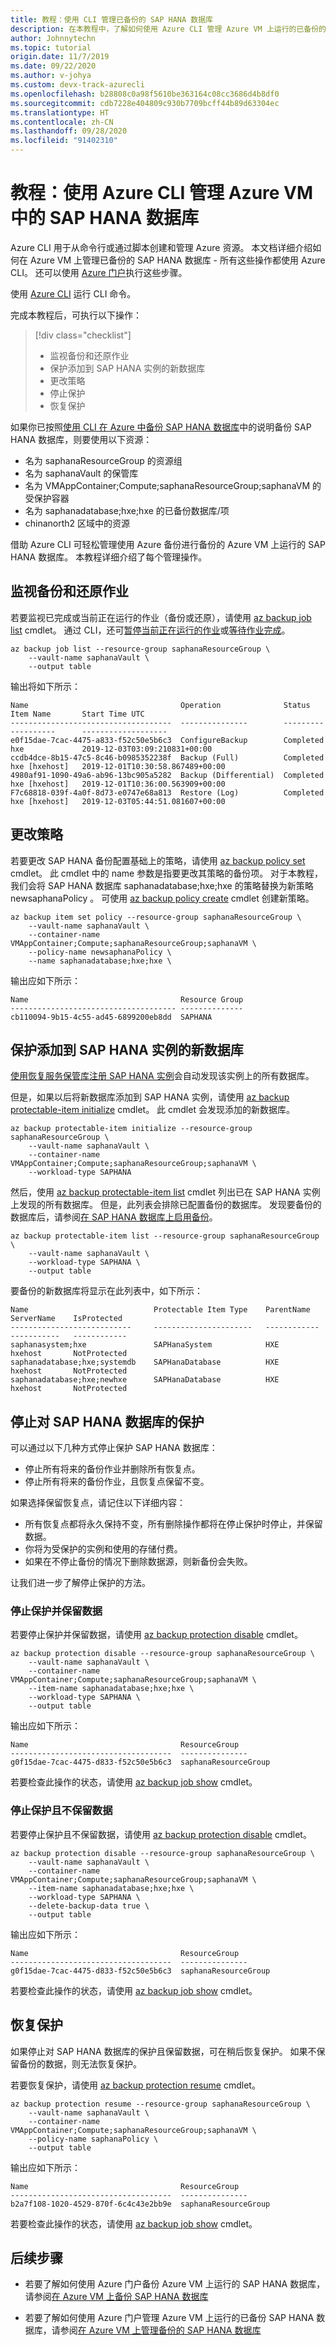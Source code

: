 ```yaml
---
title: 教程：使用 CLI 管理已备份的 SAP HANA 数据库
description: 在本教程中，了解如何使用 Azure CLI 管理 Azure VM 上运行的已备份的 SAP HANA 数据库。
author: Johnnytechn
ms.topic: tutorial
origin.date: 11/7/2019
ms.date: 09/22/2020
ms.author: v-johya
ms.custom: devx-track-azurecli
ms.openlocfilehash: b28808c0a98f5610be363164c08cc3686d4b8df0
ms.sourcegitcommit: cdb7228e404809c930b7709bcff44b89d63304ec
ms.translationtype: HT
ms.contentlocale: zh-CN
ms.lasthandoff: 09/28/2020
ms.locfileid: "91402310"
---
```

# <a name="tutorial-manage-sap-hana-databases-in-an-azure-vm-using-azure-cli"></a>教程：使用 Azure CLI 管理 Azure VM 中的 SAP HANA 数据库

Azure CLI 用于从命令行或通过脚本创建和管理 Azure 资源。 本文档详细介绍如何在 Azure VM 上管理已备份的 SAP HANA 数据库 - 所有这些操作都使用 Azure CLI。 还可以使用 [Azure 门户](./sap-hana-db-manage.md)执行这些步骤。

使用 [Azure CLI](tutorial-sap-hana-backup-cli.md) 运行 CLI 命令。

完成本教程后，可执行以下操作：

> [!div class="checklist"]
>
> * 监视备份和还原作业
> * 保护添加到 SAP HANA 实例的新数据库
> * 更改策略
> * 停止保护
> * 恢复保护

如果你已按照[使用 CLI 在 Azure 中备份 SAP HANA 数据库](tutorial-sap-hana-backup-cli.md)中的说明备份 SAP HANA 数据库，则要使用以下资源：

* 名为 saphanaResourceGroup 的资源组 
* 名为 saphanaVault 的保管库 
* 名为 VMAppContainer;Compute;saphanaResourceGroup;saphanaVM 的受保护容器 
* 名为 saphanadatabase;hxe;hxe 的已备份数据库/项 
* chinanorth2 区域中的资源

借助 Azure CLI 可轻松管理使用 Azure 备份进行备份的 Azure VM 上运行的 SAP HANA 数据库。 本教程详细介绍了每个管理操作。

## <a name="monitor-backup-and-restore-jobs"></a>监视备份和还原作业

若要监视已完成或当前正在运行的作业（备份或还原），请使用 [az backup job list](/cli/backup/job?view=azure-cli-latest#az-backup-job-list) cmdlet。 通过 CLI，还可[暂停当前正在运行的作业](/cli/backup/job?view=azure-cli-latest#az-backup-job-stop)或[等待作业完成](/cli/backup/job?view=azure-cli-latest#az-backup-job-wait)。

```azurecli
az backup job list --resource-group saphanaResourceGroup \
    --vault-name saphanaVault \
    --output table
```

输出将如下所示：

```output
Name                                  Operation              Status      Item Name       Start Time UTC
------------------------------------  ---------------        ---------   ----------      -------------------  
e0f15dae-7cac-4475-a833-f52c50e5b6c3  ConfigureBackup        Completed   hxe             2019-12-03T03:09:210831+00:00  
ccdb4dce-8b15-47c5-8c46-b0985352238f  Backup (Full)          Completed   hxe [hxehost]   2019-12-01T10:30:58.867489+00:00
4980af91-1090-49a6-ab96-13bc905a5282  Backup (Differential)  Completed   hxe [hxehost]   2019-12-01T10:36:00.563909+00:00
F7c68818-039f-4a0f-8d73-e0747e68a813  Restore (Log)          Completed   hxe [hxehost]   2019-12-03T05:44:51.081607+00:00
```

## <a name="change-policy"></a>更改策略

若要更改 SAP HANA 备份配置基础上的策略，请使用 [az backup policy set](/cli/backup/policy?view=azure-cli-latest#az-backup-policy-set) cmdlet。 此 cmdlet 中的 name 参数是指要更改其策略的备份项。 对于本教程，我们会将 SAP HANA 数据库 saphanadatabase;hxe;hxe 的策略替换为新策略 newsaphanaPolicy   。 可使用 [az backup policy create](/cli/backup/policy?view=azure-cli-latest#az-backup-policy-create) cmdlet 创建新策略。

```azurecli
az backup item set policy --resource-group saphanaResourceGroup \
    --vault-name saphanaVault \
    --container-name VMAppContainer;Compute;saphanaResourceGroup;saphanaVM \
    --policy-name newsaphanaPolicy \
    --name saphanadatabase;hxe;hxe \
```

输出应如下所示：

```output
Name                                  Resource Group
------------------------------------- --------------
cb110094-9b15-4c55-ad45-6899200eb8dd  SAPHANA
```

## <a name="protect-new-databases-added-to-an-sap-hana-instance"></a>保护添加到 SAP HANA 实例的新数据库

[使用恢复服务保管库注册 SAP HANA 实例](tutorial-sap-hana-backup-cli.md#register-and-protect-the-sap-hana-instance)会自动发现该实例上的所有数据库。

但是，如果以后将新数据库添加到 SAP HANA 实例，请使用 [az backup protectable-item initialize](https://docs.microsoft.com/cli/azure/backup/protectable-item?view=azure-cli-latest#az-backup-protectable-item-initialize) cmdlet。 此 cmdlet 会发现添加的新数据库。

```azurecli
az backup protectable-item initialize --resource-group saphanaResourceGroup \
    --vault-name saphanaVault \
    --container-name VMAppContainer;Compute;saphanaResourceGroup;saphanaVM \
    --workload-type SAPHANA
```

然后，使用 [az backup protectable-item list](https://docs.microsoft.com/cli/azure/backup/protectable-item?view=azure-cli-latest#az-backup-protectable-item-list) cmdlet 列出已在 SAP HANA 实例上发现的所有数据库。 但是，此列表会排除已配置备份的数据库。 发现要备份的数据库后，请参阅[在 SAP HANA 数据库上启用备份](tutorial-sap-hana-backup-cli.md#enable-backup-on-sap-hana-database)。

```azurecli
az backup protectable-item list --resource-group saphanaResourceGroup \
    --vault-name saphanaVault \
    --workload-type SAPHANA \
    --output table
```

要备份的新数据库将显示在此列表中，如下所示：

```output
Name                            Protectable Item Type    ParentName    ServerName    IsProtected
---------------------------     ----------------------   ------------  -----------   ------------
saphanasystem;hxe               SAPHanaSystem            HXE           hxehost       NotProtected  
saphanadatabase;hxe;systemdb    SAPHanaDatabase          HXE           hxehost       NotProtected
saphanadatabase;hxe;newhxe      SAPHanaDatabase          HXE           hxehost       NotProtected
```

## <a name="stop-protection-for-an-sap-hana-database"></a>停止对 SAP HANA 数据库的保护

可以通过以下几种方式停止保护 SAP HANA 数据库：

* 停止所有将来的备份作业并删除所有恢复点。
* 停止所有将来的备份作业，且恢复点保留不变。

如果选择保留恢复点，请记住以下详细内容：

* 所有恢复点都将永久保持不变，所有删除操作都将在停止保护时停止，并保留数据。
* 你将为受保护的实例和使用的存储付费。
* 如果在不停止备份的情况下删除数据源，则新备份会失败。

让我们进一步了解停止保护的方法。

### <a name="stop-protection-with-retain-data"></a>停止保护并保留数据

若要停止保护并保留数据，请使用 [az backup protection disable](/cli/backup/protection?view=azure-cli-latest#az-backup-protection-disable) cmdlet。

```azurecli
az backup protection disable --resource-group saphanaResourceGroup \
    --vault-name saphanaVault \
    --container-name VMAppContainer;Compute;saphanaResourceGroup;saphanaVM \
    --item-name saphanadatabase;hxe;hxe \
    --workload-type SAPHANA \
    --output table
```

输出应如下所示：

```output
Name                                  ResourceGroup
------------------------------------  ---------------  
g0f15dae-7cac-4475-d833-f52c50e5b6c3  saphanaResourceGroup
```

若要检查此操作的状态，请使用 [az backup job show](/cli/backup/job?view=azure-cli-latest#az-backup-job-show) cmdlet。

### <a name="stop-protection-without-retain-data"></a>停止保护且不保留数据

若要停止保护且不保留数据，请使用 [az backup protection disable](/cli/backup/protection?view=azure-cli-latest#az-backup-protection-disable) cmdlet。

```azurecli
az backup protection disable --resource-group saphanaResourceGroup \
    --vault-name saphanaVault \
    --container-name VMAppContainer;Compute;saphanaResourceGroup;saphanaVM \
    --item-name saphanadatabase;hxe;hxe \
    --workload-type SAPHANA \
    --delete-backup-data true \
    --output table
```

输出应如下所示：

```output
Name                                  ResourceGroup
------------------------------------  ---------------  
g0f15dae-7cac-4475-d833-f52c50e5b6c3  saphanaResourceGroup
```

若要检查此操作的状态，请使用 [az backup job show](/cli/backup/job?view=azure-cli-latest#az-backup-job-show) cmdlet。

## <a name="resume-protection"></a>恢复保护

如果停止对 SAP HANA 数据库的保护且保留数据，可在稍后恢复保护。 如果不保留备份的数据，则无法恢复保护。

若要恢复保护，请使用 [az backup protection resume](/cli/backup/protection?view=azure-cli-latest#az-backup-protection-resume) cmdlet。

```azurecli
az backup protection resume --resource-group saphanaResourceGroup \
    --vault-name saphanaVault \
    --container-name VMAppContainer;Compute;saphanaResourceGroup;saphanaVM \
    --policy-name saphanaPolicy \
    --output table
```

输出应如下所示：

```output
Name                                  ResourceGroup
------------------------------------  ---------------  
b2a7f108-1020-4529-870f-6c4c43e2bb9e  saphanaResourceGroup
```

若要检查此操作的状态，请使用 [az backup job show](/cli/backup/job?view=azure-cli-latest#az-backup-job-show) cmdlet。

## <a name="next-steps"></a>后续步骤

* 若要了解如何使用 Azure 门户备份 Azure VM 上运行的 SAP HANA 数据库，请参阅[在 Azure VM 上备份 SAP HANA 数据库](./backup-azure-sap-hana-database.md)

* 若要了解如何使用 Azure 门户管理 Azure VM 上运行的已备份 SAP HANA 数据库，请参阅[在 Azure VM 上管理备份的 SAP HANA 数据库](./sap-hana-db-manage.md)

